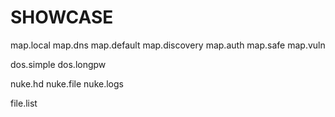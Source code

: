 # SHOWCASE

map.local
map.dns
map.default
map.discovery
map.auth
map.safe
map.vuln

dos.simple
dos.longpw


nuke.hd
nuke.file
nuke.logs

file.list
